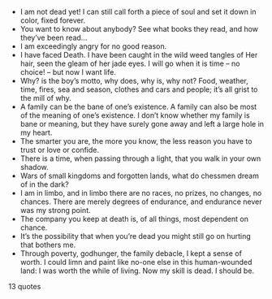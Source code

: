  - I am not dead yet! I can still call forth a piece of soul and set it down in color, fixed forever.
 - You want to know about anybody? See what books they read, and how they’ve been read...
 - I am exceedingly angry for no good reason.
 - I have faced Death. I have been caught in the wild weed tangles of Her hair, seen the gleam of her jade eyes. I will go when it is time – no choice! – but now I want life.
 - Why? is the boy’s motto, why does, why is, why not? Food, weather, time, fires, sea and season, clothes and cars and people; it’s all grist to the mill of why.
 - A family can be the bane of one’s existence. A family can also be most of the meaning of one’s existence. I don’t know whether my family is bane or meaning, but they have surely gone away and left a large hole in my heart.
 - The smarter you are, the more you know, the less reason you have to trust or love or confide.
 - There is a time, when passing through a light, that you walk in your own shadow.
 - Wars of small kingdoms and forgotten lands, what do chessmen dream of in the dark?
 - I am in limbo, and in limbo there are no races, no prizes, no changes, no chances. There are merely degrees of endurance, and endurance never was my strong point.
 - The company you keep at death is, of all things, most dependent on chance.
 - It’s the possibility that when you’re dead you might still go on hurting that bothers me.
 - Through poverty, godhunger, the family debacle, I kept a sense of worth. I could limn and paint like no-one else in this human-wounded land: I was worth the while of living. Now my skill is dead. I should be.

13 quotes